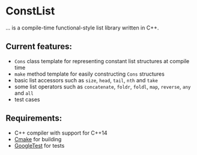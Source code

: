 # ConstList

... is a compile-time functional-style list library written in C++.

## Current features:

- `Cons` class template for representing constant list structures at compile time
- `make` method template for easily constructing `Cons` structures
- basic list accessors such as `size`, `head`, `tail`, `nth` and `take`
- some list operators such as `concatenate`, `foldr`, `foldl`, `map`, `reverse`, `any` and `all`
- test cases

## Requirements:

- C++ compiler with support for C++14
- [Cmake](http://www.cmake.org/) for building
- [GoogleTest](http://code.google.com/p/googletest/) for tests
